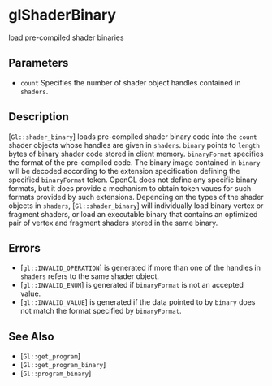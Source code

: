 # glShaderBinary
load pre-compiled shader binaries

## Parameters
- `count`
  Specifies the number of shader object handles contained in `shaders`.

## Description
[`Gl::shader_binary`] loads pre-compiled shader binary code into the
  `count` shader objects whose handles are given in `shaders`. `binary`
  points to `length` bytes of binary shader code stored in client
  memory. `binaryFormat` specifies the format of the pre-compiled code.
The binary image contained in `binary` will be decoded according to
  the extension specification defining the specified `binaryFormat`
  token. OpenGL does not define any specific binary formats, but it does
  provide a mechanism to obtain token vaues for such formats provided by
  such extensions.
Depending on the types of the shader objects in `shaders`,
  [`Gl::shader_binary`] will individually load binary vertex or fragment
  shaders, or load an executable binary that contains an optimized pair
  of vertex and fragment shaders stored in the same binary.

## Errors
- [`gl::INVALID_OPERATION`] is generated if more than one of the handles
  in `shaders` refers to the same shader object.
- [`gl::INVALID_ENUM`] is generated if `binaryFormat` is not an accepted
  value.
- [`gl::INVALID_VALUE`] is generated if the data pointed to by `binary`
  does not match the format specified by `binaryFormat`.

## See Also
- [`Gl::get_program`]
- [`Gl::get_program_binary`]
- [`Gl::program_binary`]
